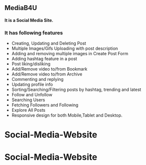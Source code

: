 ## MediaB4U

#### It is a Social Media Site.




### It has following features

- Creating, Updating and Deleting Post
- Multiple Images/Gifs Uploading with post description
- Adding and removing multiple images in Create Post Form
- Adding hashtag feature in a post
- Post liking/disliking
- Add/Remove video to/from Bookmark
- Add/Remove video to/from Archive
- Commenting and replying
- Updating profile info
- Sorting/Searching/Filtering posts by hashtag, trending and latest
- Follow and Unfollow
- Searching Users
- Fetching Followers and Following
- Explore All Posts
- Responsive design for both Mobile,Tablet and Desktop.
# Social-Media-Website
# Social-Media-Website
